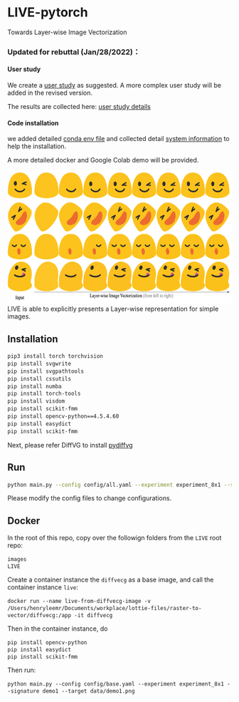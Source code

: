 # LIVE-pytorch

Towards Layer-wise Image Vectorization

### Updated for rebuttal (Jan/28/2022)：

#### User study

We create a [user study](https://wj.qq.com/s2/9665341/19ed) as suggested. A more complex user study will be added in the revised version.

The results are collected here: [user study details](user_study_state.csv)

#### Code installation

we added detailed [conda env file](env.yml) and collected detail [system information](system_info.txt) to help the installation.

A more detailed docker and Google Colab demo will be provided.

<div align="center">
  <img src="example.png" width="650px" height="300px">
</div>
LIVE is able to explicitly presents a Layer-wise representation for simple images.

## Installation

```bash
pip3 install torch torchvision
pip install svgwrite
pip install svgpathtools
pip install cssutils
pip install numba
pip install torch-tools
pip install visdom
pip install scikit-fmm
pip install opencv-python==4.5.4.60
pip install easydict
pip install scikit-fmm

```

Next, please refer DiffVG to install [pydiffvg](https://github.com/BachiLi/diffvg)

## Run

```bash
python main.py --config config/all.yaml --experiment experiment_8x1 --signature demo1 --target data/demo1.png
```

Please modify the config files to change configurations.

## Docker

In the root of this repo, copy over the followign folders from the `LIVE` root repo:

```
images
LIVE
```

Create a container instance the `diffvecg` as a base image, and call the container instance `live`:

```
docker run --name live-from-diffvecg-image -v /Users/henryleemr/Documents/workplace/lottie-files/raster-to-vector/diffvecg:/app -it diffvecg
```

Then in the container instance, do

```
pip install opencv-python
pip install easydict
pip install scikit-fmm

```

Then run:

```
python main.py --config config/base.yaml --experiment experiment_8x1 --signature demo1 --target data/demo1.png
```
